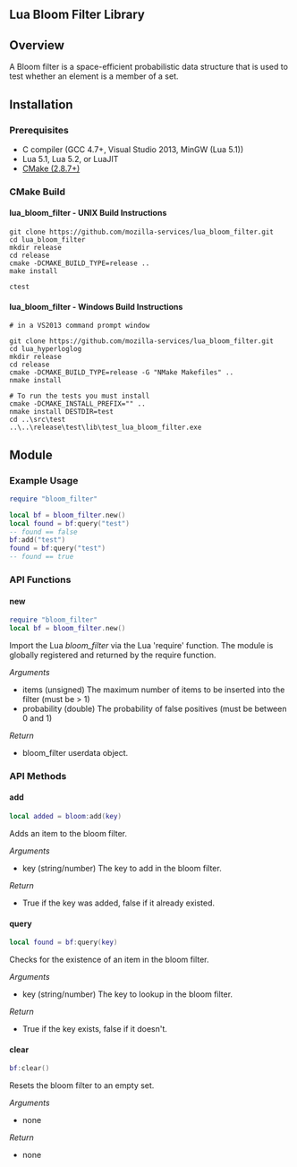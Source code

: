 Lua Bloom Filter Library
------------------------

## Overview
A Bloom filter is a space-efficient probabilistic data structure that is used to test whether an element is a member of a set.

## Installation

### Prerequisites
* C compiler (GCC 4.7+, Visual Studio 2013, MinGW (Lua 5.1))
* Lua 5.1, Lua 5.2, or LuaJIT
* [CMake (2.8.7+)](http://cmake.org/cmake/resources/software.html)

### CMake Build

#### lua_bloom_filter  - UNIX Build Instructions

    git clone https://github.com/mozilla-services/lua_bloom_filter.git
    cd lua_bloom_filter 
    mkdir release
    cd release
    cmake -DCMAKE_BUILD_TYPE=release ..
    make install

    ctest

#### lua_bloom_filter  - Windows Build Instructions

    # in a VS2013 command prompt window

    git clone https://github.com/mozilla-services/lua_bloom_filter.git
    cd lua_hyperloglog 
    mkdir release
    cd release
    cmake -DCMAKE_BUILD_TYPE=release -G "NMake Makefiles" ..
    nmake install

    # To run the tests you must install
    cmake -DCMAKE_INSTALL_PREFIX="" ..
    nmake install DESTDIR=test
    cd ..\src\test
    ..\..\release\test\lib\test_lua_bloom_filter.exe

## Module

### Example Usage
```lua
require "bloom_filter"

local bf = bloom_filter.new()
local found = bf:query("test")
-- found == false
bf:add("test")
found = bf:query("test")
-- found == true
```

### API Functions

#### new
```lua
require "bloom_filter"
local bf = bloom_filter.new()
```

Import the Lua _bloom_filter_ via the Lua 'require' function. The module is
globally registered and returned by the require function.

*Arguments*
- items (unsigned) The maximum number of items to be inserted into the filter (must be > 1)
- probability (double) The probability of false positives (must be between 0 and 1)

*Return*
- bloom_filter userdata object.

### API Methods

#### add
```lua
local added = bloom:add(key)
```

Adds an item to the bloom filter.

*Arguments*
- key (string/number) The key to add in the bloom filter.

*Return*
- True if the key was added, false if it already existed.

#### query
```lua
local found = bf:query(key)
```

Checks for the existence of an item in the bloom filter.

*Arguments*
- key (string/number) The key to lookup in the bloom filter.

*Return*
- True if the key exists, false if it doesn't.

#### clear
```lua
bf:clear()
```

Resets the bloom filter to an empty set.

*Arguments*
- none

*Return*
- none
